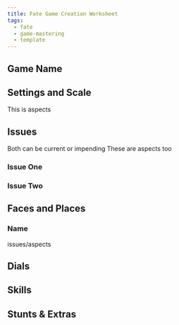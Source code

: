 ```yaml
---
title: Fate Game Creation Worksheet
tags:
  - fate
  - game-mastering
  - template
---
```


## Game Name
## Settings and Scale
This is aspects

## Issues
Both can be current or impending
These are aspects too

### Issue One
### Issue Two
## Faces and Places
### Name
issues/aspects

## Dials
## Skills
## Stunts & Extras

